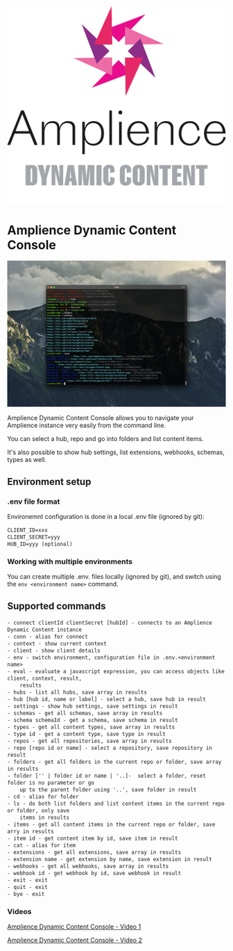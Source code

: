 [![Amplience Dynamic Content](media/header.png)](https://amplience.com/dynamic-content)

# Amplience Dynamic Content Console

![Amplience Dynamic Content Console](media/dc-console.png)

Amplience Dynamic Content Console allows you to navigate your Amplience instance very easily from the command line. 

You can select a hub, repo and go into folders and list content items.

It's also possible to show hub settings, list extensions, webhooks, schemas, types as well.

## Environment setup

### .env file format

Environemnt configuration is done in a local .env file (ignored by git):

```
CLIENT_ID=xxx
CLIENT_SECRET=yyy
HUB_ID=yyy (optional)
```

### Working with multiple environments

You can create multiple .env.<environment name> files locally (ignored by git), and switch using the `env <environment name>` command.

## Supported commands

```
- connect clientId clientSecret [hubId] - connects to an Amplience Dynamic Content instance
- conn - alias for connect
- context - show current context
- client - show client details
- env - switch environment, configuration file in .env.<environment name>
- eval - evaluate a javascript expression, you can access objects like client, context, result, 
    results
- hubs - list all hubs, save array in results
- hub [hub id, name or label] - select a hub, save hub in result
- settings - show hub settings, save settings in result
- schemas - get all schemas, save array in results
- schema schemaId - get a schema, save schema in result
- types - get all content types, save array in results
- type id - get a content type, save type in result
- repos - get all repositories, save array in results
- repo [repo id or name] - select a repository, save repository in result
- folders - get all folders in the current repo or folder, save array in results
- folder ['' | folder id or name | '..]-  select a folder, reset folder is no parameter or go 
    up to the parent folder using '..', save folder in result
- cd - alias for folder
- ls - do both list folders and list content items in the current repo or folder, only save 
    items in results
- items - get all content items in the current repo or folder, save arry in results
- item id - get content item by id, save item in result
- cat - alias for item
- extensions - get all extensions, save array in results
- extension name - get extension by name, save extension in result
- webhooks - get all webhooks, save array in results
- webhook id - get webhook by id, save webhook in result
- exit - exit
- quit - exit
- bye - exit
```
### Videos

[Amplience Dynamic Content Console - Video 1](media/dc-console-1.mov)

[Amplience Dynamic Content Console - Video 2](media/dc-console-2.mov)
